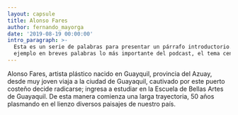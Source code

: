 ```yaml
---
layout: capsule
title: Alonso Fares
author: fernando_mayorga
date: '2019-08-19 00:00:00'
intro_paragraph: >-
  Esta es un serie de palabras para presentar un párrafo introductorio. Por
  ejemplo en breves palabras lo más importante del podcast, el tema central.
---
```

Alonso Fares, artista plástico nacido en Guayquil, provincia del Azuay, desde muy joven viaja a la ciudad de Guayaquil, cautivado por este puerto costeño decide radicarse;  ingresa a estudiar en la Escuela de Bellas Artes de Guayaquil. De esta manera comienza una  larga trayectoria, 50 años plasmando en el lienzo diversos paisajes de nuestro país.
